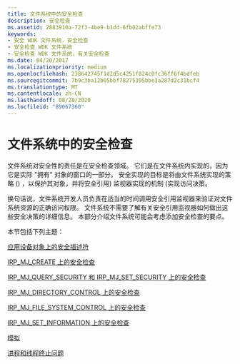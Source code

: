 ```yaml
---
title: 文件系统中的安全检查
description: 安全检查
ms.assetid: 2883910a-72f3-4be9-b1dd-6fb02abffe73
keywords:
- 安全 WDK 文件系统，安全检查
- 安全检查 WDK 文件系统
- 安全检查 WDK 文件系统，有关安全检查
ms.date: 04/20/2017
ms.localizationpriority: medium
ms.openlocfilehash: 238642745f1d2d5c4251f824c0fc36ff6f4bdfeb
ms.sourcegitcommit: 7b9c3ba12b05bbf78275395bbe3a287d2c31bcf4
ms.translationtype: MT
ms.contentlocale: zh-CN
ms.lasthandoff: 08/28/2020
ms.locfileid: "89067360"
---
```

# <a name="security-checks-in-file-systems"></a>文件系统中的安全检查

文件系统对安全性的责任是在安全检查领域。 它们是在文件系统内实现的，因为它是实际 "拥有" 对象的窗口的一部分。 安全实现的目标是将由文件系统实现的策略 () ，以保护其对象，并将安全引用) 监视器实现的机制 (实现访问决策。

换句话说，文件系统开发人员负责在适当的时间调用安全引用监视器来验证对文件系统资源的正确访问权限。 文件系统不需要了解有关安全引用监视器如何做出这些安全决策的详细信息。 本部分介绍文件系统可能会考虑添加安全检查的要点。

本节包括下列主题：

[应用设备对象上的安全描述符](applying-security-descriptors-on-the-device-object.md)

[IRP_MJ_CREATE 上的安全检查](irp-mj-create-dispatch-routine.md)

[IRP_MJ_QUERY_SECURITY 和 IRP_MJ_SET_SECURITY 上的安全检查](irp-mj-query-security-and-irp-mj-set-security.md)

[IRP_MJ_DIRECTORY_CONTROL 上的安全检查](irp-mj-directory-control2.md)

[IRP_MJ_FILE_SYSTEM_CONTROL 上的安全检查](./irp-mj-file-system-control.md)

[IRP_MJ_SET_INFORMATION 上的安全检查](./irp-mj-set-information.md)

[模拟](impersonation.md)

[进程和线程终止问题](process-and-thread-termination-issues.md)